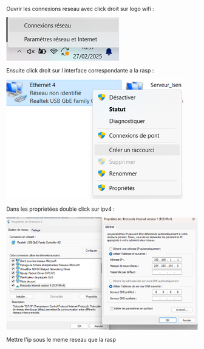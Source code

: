 Ouvrir les connexions reseau avec click droit sur logo wifi  : 

![coucou](./assets/ssh_config1.png)

Ensuite click droit sur l interface correspondante a la rasp :

![coucou](./assets/ssh_config2.png)

Dans les proprietées double click sur ipv4 :

![coucou](./assets/ssh_config3.png)

Mettre l'ip sous le meme reseau que la rasp

